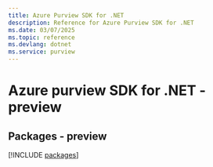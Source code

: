 ```yaml
---
title: Azure Purview SDK for .NET
description: Reference for Azure Purview SDK for .NET
ms.date: 03/07/2025
ms.topic: reference
ms.devlang: dotnet
ms.service: purview
---
```

# Azure purview SDK for .NET - preview
## Packages - preview
[!INCLUDE [packages](purview-index.md)]